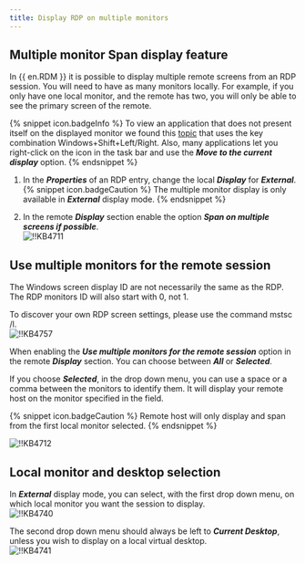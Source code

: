 ```yaml
---
title: Display RDP on multiple monitors
---
```

## Multiple monitor Span display feature

In {{ en.RDM }} it is possible to display multiple remote screens from an RDP session.
You will need to have as many monitors locally. For example, if you only have one local monitor, and the remote has two, you will only be able to see the primary screen of the remote.

{% snippet icon.badgeInfo %}
To view an application that does not present itself on the displayed monitor we found this [topic](https://superuser.com/questions/53585/how-to-move-windows-that-open-up-offscreen) that uses the key combination Windows+Shift+Left/Right. Also, many applications let you right-click on the icon in the task bar and use the ***Move to the current display*** option.
{% endsnippet %}

1. In the ***Properties*** of an RDP entry, change the local ***Display*** for ***External***.  
{% snippet icon.badgeCaution %}
The multiple monitor display is only available in ***External*** display mode.
{% endsnippet %}  

2. In the remote ***Display*** section enable the option ***Span on multiple screens if possible***.  
![!!KB4711](https://webdevolutions.azureedge.net/docs/en/kb/KB4711.png)

## Use multiple monitors for the remote session

The Windows screen display ID are not necessarily the same as the RDP. The RDP monitors ID will also start with 0, not 1.

To discover your own RDP screen settings, please use the command mstsc /l.  
![!!KB4757](https://webdevolutions.azureedge.net/docs/en/kb/KB4757.png)  

When enabling the ***Use multiple monitors for the remote session*** option in the remote ***Display*** section. You can choose between ***All*** or ***Selected***.  

If you choose ***Selected***, in the drop down menu, you can use a space or a comma between the monitors to identify them. It will display your remote host on the monitor specified in the field.

{% snippet icon.badgeCaution %}
Remote host will only display and span from the first local monitor selected.
{% endsnippet %}

![!!KB4712](https://webdevolutions.azureedge.net/docs/en/kb/KB4712.png)

## Local monitor and desktop selection

In ***External*** display mode, you can select, with the first drop down menu, on which local monitor you want the session to display.  
![!!KB4740](https://webdevolutions.azureedge.net/docs/en/kb/KB4740.png)  

The second drop down menu should always be left to ***Current Desktop***, unless you wish to display on a local virtual desktop.  
![!!KB4741](https://webdevolutions.azureedge.net/docs/en/kb/KB4741.png)
